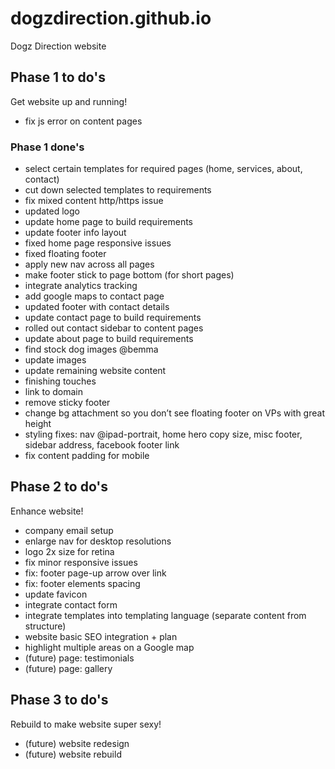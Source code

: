 # dogzdirection.github.io
Dogz Direction website

## Phase 1 to do's
Get website up and running!
- fix js error on content pages

### Phase 1 done's
- select certain templates for required pages (home, services, about, contact)
- cut down selected templates to requirements
- fix mixed content http/https issue
- updated logo
- update home page to build requirements
- update footer info layout
- fixed home page responsive issues
- fixed floating footer
- apply new nav across all pages
- make footer stick to page bottom (for short pages)
- integrate analytics tracking
- add google maps to contact page
- updated footer with contact details
- update contact page to build requirements
- rolled out contact sidebar to content pages
- update about page to build requirements
- find stock dog images @bemma
- update images
- update remaining website content
- finishing touches
- link to domain
- remove sticky footer
- change bg attachment so you don’t see floating footer on VPs with great height
- styling fixes: nav @ipad-portrait, home hero copy size, misc footer, sidebar address, facebook footer link
- fix content padding for mobile

## Phase 2 to do's
Enhance website!
- company email setup
- enlarge nav for desktop resolutions
- logo 2x size for retina
- fix minor responsive issues
- fix: footer page-up arrow over link
- fix: footer elements spacing
- update favicon
- integrate contact form
- integrate templates into templating language (separate content from structure)
- website basic SEO integration + plan
- highlight multiple areas on a Google map
- (future) page: testimonials
- (future) page: gallery

## Phase 3 to do's
Rebuild to make website super sexy!
- (future) website redesign
- (future) website rebuild
